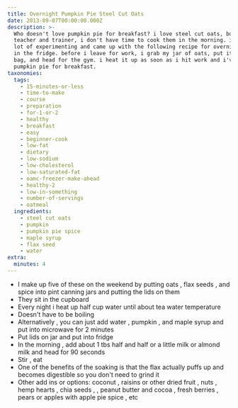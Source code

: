 ```yaml
---
title: Overnight Pumpkin Pie Steel Cut Oats
date: 2013-09-07T00:00:00.000Z
description: >-
  Who doesn't love pumpkin pie for breakfast? i love steel cut oats, but as a
  teacher and trainer, i don't have time to cook them in the morning. i did a
  lot of experimenting and came up with the following recipe for overnight oats
  in the fridge. before i leave for work, i grab my jar of oats, put it in my
  bag, and head for the gym. i heat it up as soon as i hit work and i've got
  pumpkin pie for breakfast.
taxonomies:
  tags:
    - 15-minutes-or-less
    - time-to-make
    - course
    - preparation
    - for-1-or-2
    - healthy
    - breakfast
    - easy
    - beginner-cook
    - low-fat
    - dietary
    - low-sodium
    - low-cholesterol
    - low-saturated-fat
    - oamc-freezer-make-ahead
    - healthy-2
    - low-in-something
    - number-of-servings
    - oatmeal
  ingredients:
    - steel cut oats
    - pumpkin
    - pumpkin pie spice
    - maple syrup
    - flax seed
    - water
extra:
  minutes: 4
---
```

 - I make up five of these on the weekend by putting oats , flax seeds , and spice into pint canning jars and putting the lids on them
 - They sit in the cupboard
 - Every night i heat up half cup water until about tea water temperature
 - Doesn't have to be boiling
 - Alternatively , you can just add water , pumpkin , and maple syrup and put into microwave for 2 minutes
 - Put lids on jar and put into fridge
 - In the morning , add about 1 tbs half and half or a little milk or almond milk and head for 90 seconds
 - Stir , eat
 - One of the benefits of the soaking is that the flax actually puffs up and becomes digestible so you don't need to grind it
 - Other add ins or options: coconut , raisins or other dried fruit , nuts , hemp hearts , chia seeds , , peanut butter and cocoa , fresh berries , pears or apples with apple pie spice , etc
